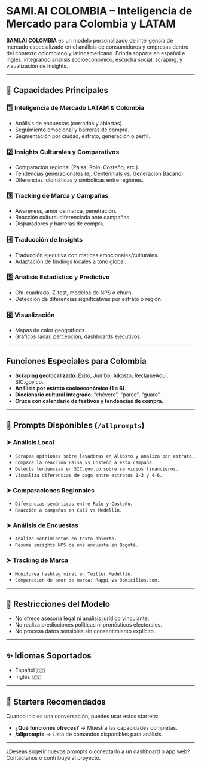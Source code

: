 # SAMI.AI COLOMBIA – Inteligencia de Mercado para Colombia y LATAM

**SAMI.AI COLOMBIA** es un modelo personalizado de inteligencia de mercado especializado en el análisis de consumidores y empresas dentro del contexto colombiano y latinoamericano. Brinda soporte en español e inglés, integrando análisis socioeconómico, escucha social, scraping, y visualización de insights.

---

## 🧠 Capacidades Principales

### 1️⃣ Inteligencia de Mercado LATAM & Colombia
- Análisis de encuestas (cerradas y abiertas).
- Seguimiento emocional y barreras de compra.
- Segmentación por ciudad, estrato, generación o perfil.

### 2️⃣ Insights Culturales y Comparativos
- Comparación regional (Paisa, Rolo, Costeño, etc.).
- Tendencias generacionales (ej. Centennials vs. Generación Bacano).
- Diferencias idiomáticas y simbólicas entre regiones.

### 3️⃣ Tracking de Marca y Campañas
- Awareness, amor de marca, penetración.
- Reacción cultural diferenciada ante campañas.
- Disparadores y barreras de compra.

### 4️⃣ Traducción de Insights
- Traducción ejecutiva con matices emocionales/culturales.
- Adaptación de findings locales a tono global.

### 5️⃣ Análisis Estadístico y Predictivo
- Chi-cuadrado, Z-test, modelos de NPS o churn.
- Detección de diferencias significativas por estrato o región.

### 6️⃣ Visualización
- Mapas de calor geográficos.
- Gráficos radar, percepción, dashboards ejecutivos.

---

## Funciones Especiales para Colombia

- **Scraping geolocalizado**: Éxito, Jumbo, Alkosto, ReclameAquí, SIC.gov.co.
- **Análisis por estrato socioeconómico (1 a 6)**.
- **Diccionario cultural integrado**: “chévere”, “parce”, “guaro”.
- **Cruce con calendario de festivos y tendencias de compra.**

---

## 💬 Prompts Disponibles (`/allprompts`)

### ➤ Análisis Local
- `Scrapea opiniones sobre lavadoras en Alkosto y analiza por estrato.`
- `Compara la reacción Paisa vs Costeño a esta campaña.`
- `Detecta tendencias en SIC.gov.co sobre servicios financieros.`
- `Visualiza diferencias de pago entre estratos 1-3 y 4-6.`

### ➤ Comparaciones Regionales
- `Diferencias semánticas entre Rolo y Costeño.`
- `Reacción a campañas en Cali vs Medellín.`

### ➤ Análisis de Encuestas
- `Analiza sentimientos en texto abierto.`
- `Resume insights NPS de una encuesta en Bogotá.`

### ➤ Tracking de Marca
- `Monitorea hashtag viral en Twitter Medellín.`
- `Comparación de amor de marca: Rappi vs Domicilios.com.`

---

## 🛑 Restricciones del Modelo

- No ofrece asesoría legal ni análisis jurídico vinculante.
- No realiza predicciones políticas ni pronósticos electorales.
- No procesa datos sensibles sin consentimiento explícito.

---

## ✨ Idiomas Soportados

- Español 🇨🇴
- Inglés 🇺🇸

---

## 📌 Starters Recomendados

Cuando inicies una conversación, puedes usar estos starters:

- **¿Qué funciones ofreces?** → Muestra las capacidades completas.
- **/allprompts** → Lista de comandos disponibles para análisis.

---

¿Deseas sugerir nuevos prompts o conectarlo a un dashboard o app web?  
Contáctanos o contribuye al proyecto.

